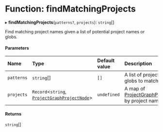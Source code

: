 # Function: findMatchingProjects

▸ **findMatchingProjects**(`patterns?`, `projects`): `string`[]

Find matching project names given a list of potential project names or globs.

#### Parameters

| Name       | Type                                                                                              | Default value | Description                                                                                         |
| :--------- | :------------------------------------------------------------------------------------------------ | :------------ | :-------------------------------------------------------------------------------------------------- |
| `patterns` | `string`[]                                                                                        | `[]`          | A list of project names or globs to match against.                                                  |
| `projects` | `Record`\<`string`, [`ProjectGraphProjectNode`](../../devkit/documents/ProjectGraphProjectNode)\> | `undefined`   | A map of [ProjectGraphProjectNode](../../devkit/documents/ProjectGraphProjectNode) by project name. |

#### Returns

`string`[]
